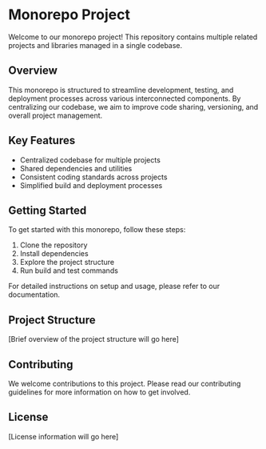 # Monorepo Project

Welcome to our monorepo project! This repository contains multiple related projects and libraries managed in a single codebase.

## Overview

This monorepo is structured to streamline development, testing, and deployment processes across various interconnected components. By centralizing our codebase, we aim to improve code sharing, versioning, and overall project management.

## Key Features

- Centralized codebase for multiple projects
- Shared dependencies and utilities
- Consistent coding standards across projects
- Simplified build and deployment processes

## Getting Started

To get started with this monorepo, follow these steps:

1. Clone the repository
2. Install dependencies
3. Explore the project structure
4. Run build and test commands

For detailed instructions on setup and usage, please refer to our documentation.

## Project Structure

[Brief overview of the project structure will go here]

## Contributing

We welcome contributions to this project. Please read our contributing guidelines for more information on how to get involved.

## License

[License information will go here]
